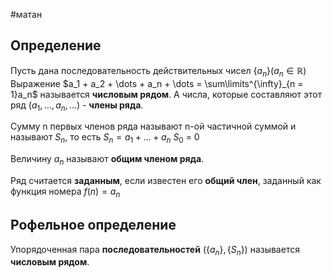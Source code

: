 #матан 
## Определение
Пусть дана последовательность действительных чисел $\{ a_n \} (a_n \in \mathbb{R})$
Выражение $a_1 + a_2 + \dots + a_n + \dots = \sum\limits^{\infty}_{n = 1}a_n$ называется **числовым рядом**.
А числа, которые составляют этот ряд ($a_1, \dots, a_n, \dots$) - **члены ряда**.

Сумму n первых членов ряда называют n-ой частичной суммой и называют $S_n$, то есть $S_n = a_1 + \dots + a_n$
$S_0$ = 0

Величину $a_n$ называют **общим членом ряда**.

Ряд считается **заданным**, если известен его **общий член**, заданный как функция номера $f(n) = a_n$
## Рофельное определение
Упорядоченная пара **последовательностей** ($\{ a_n\}, \{ S_n\}$) называется **числовым рядом**.